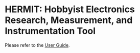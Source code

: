 # HERMIT: Hobbyist Electronics Research, Measurement, and Instrumentation Tool

Please refer to the [User Guide](doc/User-Guide.adoc).

